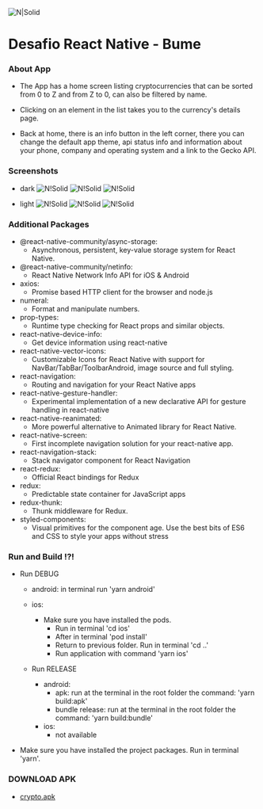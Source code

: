 ![N|Solid](app/assets/app-icon.png)

# Desafio React Native - Bume

### About App

- The App has a home screen listing cryptocurrencies that can be sorted from 0 to Z and from Z to 0, can also be filtered by name.

- Clicking on an element in the list takes you to the currency's details page.

- Back at home, there is an info button in the left corner, there you can change the default app theme, api status info and information about your phone, company and operating system and a link to the Gecko API.

### Screenshots

- dark
  ![N!Solid](screenshots/dark1.png) ![N!Solid](screenshots/dark2.png) ![N!Solid](screenshots/dark3.png)

- light
  ![N!Solid](screenshots/light1.png) ![N!Solid](screenshots/light2.png) ![N!Solid](screenshots/light3.png)

### Additional Packages

* @react-native-community/async-storage:
  - Asynchronous, persistent, key-value storage system for React Native.
* @react-native-community/netinfo:
  - React Native Network Info API for iOS & Android
* axios:
  - Promise based HTTP client for the browser and node.js
* numeral:
  - Format and manipulate numbers.
* prop-types:
  - Runtime type checking for React props and similar objects.
* react-native-device-info:
  - Get device information using react-native
* react-native-vector-icons:
  - Customizable Icons for React Native with support for NavBar/TabBar/ToolbarAndroid, image source and full styling.
* react-navigation:
  - Routing and navigation for your React Native apps
* react-native-gesture-handler:
  - Experimental implementation of a new declarative API for gesture handling in react-native
* react-native-reanimated:
  - More powerful alternative to Animated library for React Native.
* react-native-screen:
  - First incomplete navigation solution for your react-native app.
* react-navigation-stack:
  - Stack navigator component for React Navigation
* react-redux:
  - Official React bindings for Redux
* redux:
  - Predictable state container for JavaScript apps
* redux-thunk:
  - Thunk middleware for Redux.
* styled-components:
  - Visual primitives for the component age. Use the best bits of ES6 and CSS to style your apps without stress

### Run and Build !?!

- Run DEBUG

  - android: in terminal run 'yarn android'
  - ios:

    - Make sure you have installed the pods.
      - Run in terminal 'cd ios'
      - After in terminal 'pod install'
      - Return to previous folder. Run in terminal 'cd ..'
      - Run application with command 'yarn ios'

  - Run RELEASE
    - android:
      - apk: run at the terminal in the root folder the command: 'yarn build:apk'
      - bundle release: run at the terminal in the root folder the command: 'yarn build:bundle'
    - ios:
      - not available

* Make sure you have installed the project packages. Run in terminal 'yarn'.

### DOWNLOAD APK

- [crypto.apk]()
